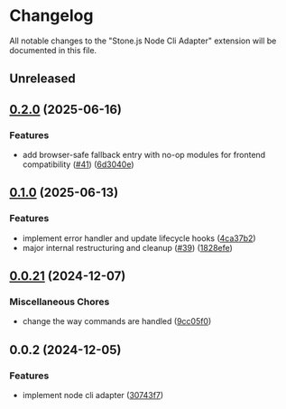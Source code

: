 # Changelog

All notable changes to the "Stone.js Node Cli Adapter" extension will be documented in this file.

## Unreleased


## [0.2.0](https://github.com/stone-foundation/stone-js-node-cli-adapter/compare/v0.1.0...v0.2.0) (2025-06-16)


### Features

* add browser-safe fallback entry with no-op modules for frontend compatibility ([#41](https://github.com/stone-foundation/stone-js-node-cli-adapter/issues/41)) ([6d3040e](https://github.com/stone-foundation/stone-js-node-cli-adapter/commit/6d3040e36f9971cd50e19a64354fdfc865d34536))

## [0.1.0](https://github.com/stone-foundation/stone-js-node-cli-adapter/compare/v0.0.21...v0.1.0) (2025-06-13)


### Features

* implement error handler and update lifecycle hooks ([4ca37b2](https://github.com/stone-foundation/stone-js-node-cli-adapter/commit/4ca37b2b0c5fee68c5c4db257f745b084b64de79))
* major internal restructuring and cleanup ([#39](https://github.com/stone-foundation/stone-js-node-cli-adapter/issues/39)) ([1828efe](https://github.com/stone-foundation/stone-js-node-cli-adapter/commit/1828efeb9754a95231051030a3437cc1a5b17700))

## [0.0.21](https://github.com/stone-foundation/stone-js-node-cli-adapter/compare/v0.0.2...v0.0.21) (2024-12-07)


### Miscellaneous Chores

* change the way commands are handled ([9cc05f0](https://github.com/stone-foundation/stone-js-node-cli-adapter/commit/9cc05f016f2877068f98d788dc5671f7a043d65c))

## 0.0.2 (2024-12-05)


### Features

* implement node cli adapter ([30743f7](https://github.com/stone-foundation/stone-js-node-cli-adapter/commit/30743f7aaaae46db17826e810be4549d56406b6f))
